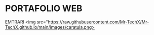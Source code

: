 # PORTAFOLIO WEB
[EMTRARl](https://mr-techx-github.io)
<img src="https://raw.githubusercontent.com/Mr-TechX/Mr-TechX.github.io/main/images/caratula.png>
